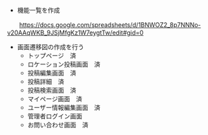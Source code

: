 - 機能一覧を作成

　　https://docs.google.com/spreadsheets/d/1BNWOZ2_8p7NNNo-v20AAqWKB_9JSjMfgKz1W7eygtTw/edit#gid=0

- 画面遷移図の作成を行う
  - トップページ　済
  - ロケーション投稿画面　済
  - 投稿編集画面　済
  - 投稿詳細　済
  - 投稿検索画面　済
  - マイページ画面　済
  - ユーザー情報編集画面　済
  - 管理者ログイン画面
  - お問い合わせ画面　済

